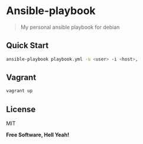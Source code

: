 Ansible-playbook
===

> My personal ansible playbook for debian

Quick Start
---

```bash
ansible-playbook playbook.yml -u <user> -i <host>,
```

Vagrant
---

```bash
vagrant up
```

License
---

MIT

**Free Software, Hell Yeah!**
